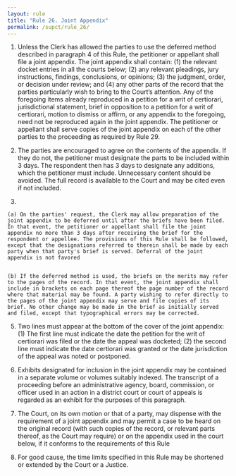 ```yaml
---
layout: rule
title: "Rule 26. Joint Appendix"
permalink: /supct/rule_26/
---
```


1. Unless the Clerk has allowed the parties to use the deferred method described in paragraph 4 of this Rule, the petitioner or appellant shall file a joint appendix. The joint appendix shall contain: (1) the relevant docket entries in all the courts below; (2) any relevant pleadings, jury instructions, findings, conclusions, or opinions; (3) the judgment, order, or decision under review; and (4) any other parts of the record that the parties particularly wish to bring to the Court’s attention. Any of the foregoing items already reproduced in a petition for a writ of certiorari, jurisdictional statement, brief in opposition to a petition for a writ of certiorari, motion to dismiss or affirm, or any appendix to the foregoing, need not be reproduced again in the joint appendix. The petitioner or appellant shall serve copies of the joint appendix on each of the other parties to the proceeding as required by Rule 29.


2. The parties are encouraged to agree on the contents of the appendix. If they do not, the petitioner must designate the parts to be included within 3 days. The respondent then has 3 days to designate any additions, which the petitioner must include. Unnecessary content should be avoided. The full record is available to the Court and may be cited even if not included.


3.


    (a) On the parties' request, the Clerk may allow preparation of the joint appendix to be deferred until after the briefs have been filed. In that event, the petitioner or appellant shall file the joint appendix no more than 3 days after receiving the brief for the respondent or appellee. The provisions of this Rule shall be followed, except that the designations referred to therein shall be made by each party when that party's brief is served. Deferral of the joint appendix is not favored


    (b) If the deferred method is used, the briefs on the merits may refer to the pages of the record. In that event, the joint appendix shall include in brackets on each page thereof the page number of the record where that material may be found. A party wishing to refer directly to the pages of the joint appendix may serve and file copies of its brief. No other change may be made in the brief as initially served and filed, except that typographical errors may be corrected.


5. Two lines must appear at the bottom of the cover of the joint appendix: (1) The first line must indicate the date the petition for the writ of certiorari was filed or the date the appeal was docketed; (2) the second line must indicate the date certiorari was granted or the date jurisdiction of the appeal was noted or postponed.


6. Exhibits designated for inclusion in the joint appendix may be contained in a separate volume or volumes suitably indexed. The transcript of a proceeding before an administrative agency, board, commission, or officer used in an action in a district court or court of appeals is regarded as an exhibit for the purposes of this paragraph.


7. The Court, on its own motion or that of a party, may dispense with the requirement of a joint appendix and may permit a case to be heard on the original record (with such copies of the record, or relevant parts thereof, as the Court may require) or on the appendix used in the court below, if it conforms to the requirements of this Rule


8. For good cause, the time limits specified in this Rule may be shortened or extended by the Court or a Justice.